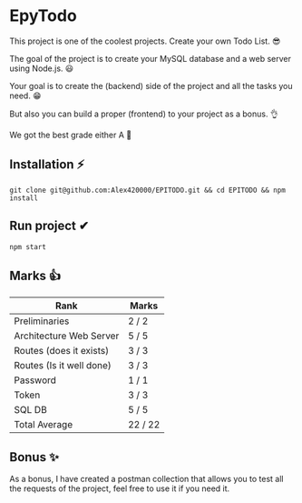 # EpyTodo

This project is one of the coolest projects. Create your own Todo List. 😎

The goal of the project is to create your MySQL database and a web server using Node.js. 😃

Your goal is to create the (backend) side of the project and all the tasks you need. 😁

But also you can build a proper (frontend) to your project as a bonus. 👌

We got the best grade either A 👀

## Installation ⚡

``` git clone git@github.com:Alex420000/EPITODO.git && cd EPITODO && npm install ```

## Run project ✔

```` npm start ````

## Marks 👍
| Rank | Marks |
|-----------|-----------|
| Preliminaries | 2 / 2 |
| Architecture Web Server	| 5 / 5 |
| Routes (does it exists) |	3 / 3 |
| Routes (Is it well done) | 3 / 3 |
| Password | 1 / 1 |
| Token	| 3 / 3 |
| SQL DB | 5 / 5 |
| Total Average | 22 / 22 |

## Bonus ✨
As a bonus, I have created a postman collection that allows you to test all the requests of the project,
feel free to use it if you need it.
